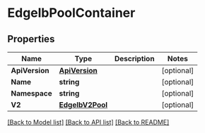 # EdgelbPoolContainer

## Properties
Name | Type | Description | Notes
------------ | ------------- | ------------- | -------------
**ApiVersion** | [**ApiVersion**](APIVersion.md) |  | [optional] 
**Name** | **string** |  | [optional] 
**Namespace** | **string** |  | [optional] 
**V2** | [**EdgelbV2Pool**](EdgelbV2Pool.md) |  | [optional] 

[[Back to Model list]](../README.md#documentation-for-models) [[Back to API list]](../README.md#documentation-for-api-endpoints) [[Back to README]](../README.md)


